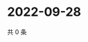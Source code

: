 # 2022-09-28

共 0 条

<!-- BEGIN WEIBO -->
<!-- 最后更新时间 Wed Sep 28 2022 14:06:44 GMT+0800 (China Standard Time) -->

<!-- END WEIBO -->
